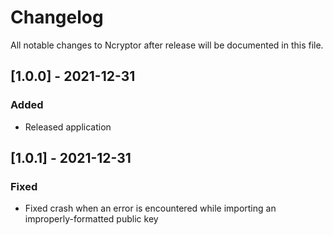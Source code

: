 # Changelog
All notable changes to Ncryptor after release will be documented in this file.

## [1.0.0] - 2021-12-31
### Added
- Released application

## [1.0.1] - 2021-12-31
### Fixed
- Fixed crash when an error is encountered while importing an improperly-formatted public key
